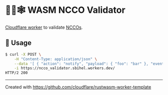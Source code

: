 # 👷🦀🕸️  WASM NCCO Validator

[Cloudflare worker](https://workers.cloudflare.com/) to validate
[NCCOs](https://developer.nexmo.com/voice/voice-api/ncco-reference).

## 📠 Usage

```bash
$ curl -X POST \
    -H "Content-Type: application/json" \
    --data '[ { "action": "notify", "payload": { "foo": "bar" }, "eventUrl": [ "https://example.com/webhooks/event" ], "eventMethod": "POST" } ]' \
    -i https://ncco_validator.sbihel.workers.dev/
HTTP/2 200
```

---

Created with https://github.com/cloudflare/rustwasm-worker-template
